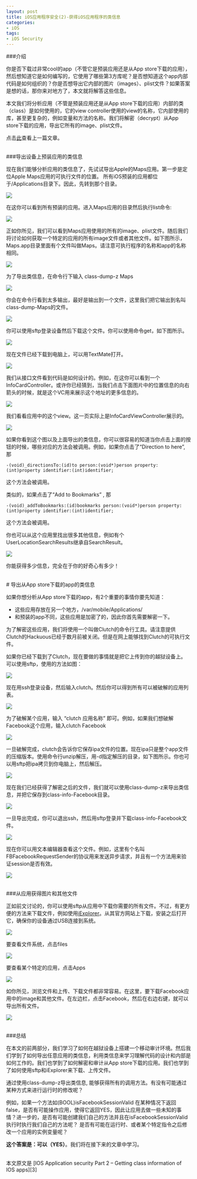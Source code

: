 ```yaml
---
layout: post  
title: iOS应用程序安全(2)-获得iOS应用程序的类信息   
categories:  
- iOS  
tags:    
- iOS Security
---   
```



###介绍

你是否下载过非常cool的app（不管它是预装应用还是从App store下载的应用），然后想知道它是如何编写的，它使用了哪些第3方库呢？是否想知道这个app内部代码是如何组织的？你是否想导出它内部的图片（images）、plist文件？如果答案是想的话，那你来对地方了，本文就将解答这些信息。


本文我们将分析应用（不管是预装应用还是从App store下载的应用）内部的类（class）是如何使用的，它的view controller使用的view的名称，它内部使用的库，甚至更复杂的，例如变量和方法的名称。我们将解密（decrypt）从App store下载的应用，导出它所有的image、plist文件。

点击[此][1]查看上一篇文章。

<br>
###导出设备上预装应用的类信息

现在我们能够分析应用的类信息了，先试试导出Apple的Maps应用。第一步是定位Apple Maps应用的可执行文件的位置。
所有iOS预装的应用都位于/Applications目录下。因此，先转到那个目录。

![](http://2we26u4fam7n16rz3a44uhbe1bq2.wpengine.netdna-cdn.com/wp-content/uploads/042613_1143_IOSApplicat1.png)

在这你可以看到所有预装的应用。进入Maps应用的目录然后执行list命令:

![](http://2we26u4fam7n16rz3a44uhbe1bq2.wpengine.netdna-cdn.com/wp-content/uploads/042613_1143_IOSApplicat2.png)


正如你所见，我们可以看到Maps应用使用的所有的image、plist文件。随后我们将讨论如何获取一个特定的应用的所有image文件或者其他文件。如下图所示，Maps.app目录里面有个文件叫做Maps。请注意可执行程序的名称和app的名称相同。

![](http://2we26u4fam7n16rz3a44uhbe1bq2.wpengine.netdna-cdn.com/wp-content/uploads/042613_1143_IOSApplicat3.png)


为了导出类信息，在命令行下输入 class-dump-z Maps

![](http://2we26u4fam7n16rz3a44uhbe1bq2.wpengine.netdna-cdn.com/wp-content/uploads/042613_1143_IOSApplicat4.png)


你会在命令行看到太多输出，最好是输出到一个文件，这里我们把它输出到名叫class-dump-Maps的文件。

![](http://resources.infosecinstitute.com/wp-content/uploads/042613_1143_IOSApplicat5.png)


你可以使用sftp登录设备然后下载这个文件。你可以使用命令get，如下图所示。

![](http://2we26u4fam7n16rz3a44uhbe1bq2.wpengine.netdna-cdn.com/wp-content/uploads/042613_1143_IOSApplicat6.png)


现在文件已经下载到电脑上，可以用TextMate打开。

![](http://2we26u4fam7n16rz3a44uhbe1bq2.wpengine.netdna-cdn.com/wp-content/uploads/042613_1143_IOSApplicat7.png)


我们从接口文件看到代码是如何设计的。例如，在这你可以看到一个InfoCardController。或许你已经猜到，当我们点击下面图片中的位置信息的向右箭头的时候，就是这个VC用来展示这个地址的更多信息的。

![](http://resources.infosecinstitute.com/wp-content/uploads/042613_1143_IOSApplicat8.png)



我们看看应用中的这个view。这一页实际上是InfoCardViewController展示的。

![](http://resources.infosecinstitute.com/wp-content/uploads/042613_1143_IOSApplicat9.png)

如果你看到这个图以及上面导出的类信息，你可以很容易的知道当你点击上面的按钮的时候，哪些对应的方法会被调用。例如，如果你点击了“Direction to here”, 那

`-(void)_directionsTo:(id)to person:(void*)person property:(int)property identifier:(int)identifier;`

这个方法会被调用。

类似的，如果点击了“Add to Bookmarks” , 那

`-(void)_addToBookmarks:(id)bookmarks person:(void*)person property:(int)property identifier:(int)identifier;`

这个方法会被调用。 

你也可以从这个应用里找出很多其他信息，例如有个UserLocationSearchResults继承自SearchResult。

![](http://resources.infosecinstitute.com/wp-content/uploads/042613_1143_IOSApplicat10.png)


你能获得多少信息，完全在于你的好奇心有多少！

<br>
# 导出从App store下载的app的类信息

如果你想分析从App store下载的app，有2个重要的事情你要先知道：  
* 这些应用存放在另一个地方，/var/mobile/Applications/  
* 和预装的app不同，这些应用是加密了的，因此你首先需要解密一下。

为了解密这些应用，我们将使用一个叫做Clutch的命令行工具。请注意提供Clutch的Hackuous已经于数月前被关闭。但是在网上能够找到Clutch的可执行文件。

如果你已经下载到了Clutch，现在要做的事情就是把它上传到你的越狱设备上。可以使用sftp，使用的方法如图：

![](http://2we26u4fam7n16rz3a44uhbe1bq2.wpengine.netdna-cdn.com/wp-content/uploads/042613_1143_IOSApplicat11.png)



现在用ssh登录设备，然后输入clutch。然后你可以得到所有可以被破解的应用列表。

![](http://resources.infosecinstitute.com/wp-content/uploads/042613_1143_IOSApplicat12.png)


为了破解某个应用，输入 “clutch 应用名称” 即可。例如，如果我们想破解Facebook这个应用，输入clutch Facebook

![](http://resources.infosecinstitute.com/wp-content/uploads/042613_1143_IOSApplicat13.png)


一旦破解完成，clutch会告诉你它保存ipa文件的位置。现在ipa只是整个app文件的压缩版本。使用命令行unzip解压，用-d指定解压的目录，如下图所示。你也可以用sftp把ipa拷贝到你电脑上，然后解压。

![](http://2we26u4fam7n16rz3a44uhbe1bq2.wpengine.netdna-cdn.com/wp-content/uploads/042613_1143_IOSApplicat14.png)


现在我们已经获得了解密之后的文件，我们就可以使用class-dump-z来导出类信息，并把它保存到class-info-Facebook目录。

![](http://2we26u4fam7n16rz3a44uhbe1bq2.wpengine.netdna-cdn.com/wp-content/uploads/042613_1143_IOSApplicat15.png)

一旦导出完成，你可以退出ssh，然后用sftp登录并下载class-info-Facebook文件。

![](http://2we26u4fam7n16rz3a44uhbe1bq2.wpengine.netdna-cdn.com/wp-content/uploads/042613_1143_IOSApplicat16.png)


现在你可以用文本编辑器查看这个文件。例如，这里有个名叫FBFacebookRequestSender的协议用来发送异步请求，并且有一个方法用来验证session是否有效。

![](http://2we26u4fam7n16rz3a44uhbe1bq2.wpengine.netdna-cdn.com/wp-content/uploads/042613_1143_IOSApplicat17.png)



<br>
###从应用获得图片和其他文件

正如前文讨论的，你可以使用sftp从应用中下载你需要的所有文件。不过，有更方便的方法来下载文件，例如使用[iExplorer][2]。从其官方网站上下载，安装之后打开它，确保你的设备通过USB连接到系统。

![](http://2we26u4fam7n16rz3a44uhbe1bq2.wpengine.netdna-cdn.com/wp-content/uploads/042613_1143_IOSApplicat18.png)



要查看文件系统，点击files

![](http://resources.infosecinstitute.com/wp-content/uploads/042613_1143_IOSApplicat19.png)


要查看某个特定的应用，点击Apps

![](http://2we26u4fam7n16rz3a44uhbe1bq2.wpengine.netdna-cdn.com/wp-content/uploads/042613_1143_IOSApplicat20.png)


如你所见，浏览文件和上传、下载文件都非常容易。在这里，要下载Facebook应用中的image和其他文件。在左边栏，点击Facebook，然后在右边右键，就可以导出所有文件。

![](http://2we26u4fam7n16rz3a44uhbe1bq2.wpengine.netdna-cdn.com/wp-content/uploads/042613_1143_IOSApplicat21.png)


<br/>
###总结

在本文的前两部分，我们学习了如何在越狱设备上搭建一个移动审计环境。然后我们学到了如何导出任意应用的类信息，利用类信息来学习理解代码的设计和内部是如何工作的。我们也学到了如何解密和审计从App store下载的应用。我们也学到了如何使用sftp和iExplorer来下载、上传文件。

通过使用class-dump-z导出类信息, 能够获得所有的调用方法。有没有可能通过某种方式来进行运行时的修改呢？

例如，如果一个方法如(BOOL)isFacebookSessionValid 在某种情况下返回false，是否有可能操作应用，使得它返回YES，因此让应用去做一些未知的事情？进一步的，是否有可能创建我们自己的方法并且在isFacebookSessionValid 执行时执行我们自己的方法呢？
是否有可能在运行时、或者某个特定指令之后修改一个应用的实例变量呢？

**这个答案是：可以（YES）**。我们将在接下来的文章中学习。


<br/>
本文原文是 [IOS Application security Part 2 – Getting class information of IOS apps][3]

[1]: http://wufawei.com/2013/11/ios-application-security-1/
[2]: http://www.macroplant.com/iexplorer/download-ie3-mac.php
[3]: http://resources.infosecinstitute.com/ios-application-security-part-2-getting-class-information-of-ios-apps/